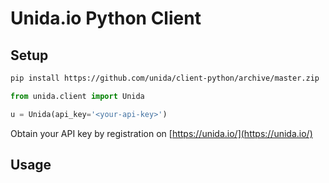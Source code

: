 # Unida.io Python Client

## Setup
```bash
pip install https://github.com/unida/client-python/archive/master.zip
```

```python
from unida.client import Unida

u = Unida(api_key='<your-api-key>')
```

Obtain your API key by registration on [https://unida.io/](https://unida.io/)

## Usage